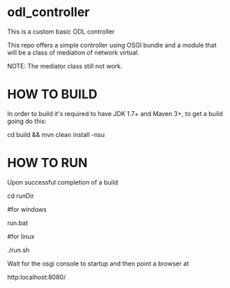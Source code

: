 # odl_controller
This is a custom basic ODL controller

This repo offers a simple controller using OSGI bundle and a module that will be a class of mediation of network virtual.

NOTE: The mediator class still not work.

# HOW TO BUILD
In order to build it's required to have JDK 1.7+ and Maven 3+, to get a build going do this:

cd build && mvn clean install -nsu

# HOW TO RUN
Upon successful completion of a build

cd runDir

#for windows

run.bat

#for linux

./run.sh

Wait for the osgi console to startup and then point a browser at

http:localhost:8080/
